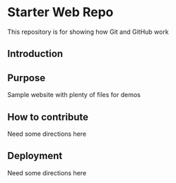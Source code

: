 # Starter Web Repo

This repository is for showing how Git and GitHub work

## Introduction

## Purpose

Sample website with plenty of files for demos

## How to contribute

Need some directions here


## Deployment

Need some directions here

